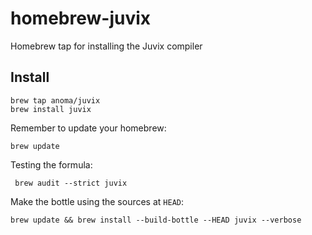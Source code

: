 # homebrew-juvix
Homebrew tap for installing the Juvix compiler

## Install

```
brew tap anoma/juvix
brew install juvix
```

Remember to update your homebrew:

```
brew update
```

Testing the formula:

```
 brew audit --strict juvix
```

Make the bottle using the sources at `HEAD`:

```
brew update && brew install --build-bottle --HEAD juvix --verbose
```
